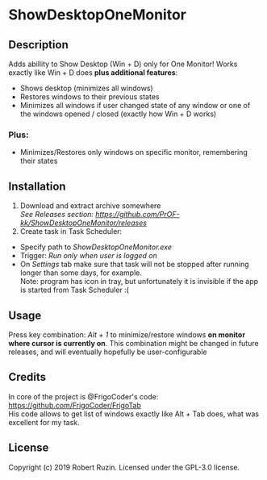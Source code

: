 # ShowDesktopOneMonitor

## Description
Adds abillity to Show Desktop (Win + D) only for One Monitor!
Works exactly like Win + D does **plus additional features**:
- Shows desktop (minimizes all windows)
- Restores windows to their previous states
- Minimizes all windows if user changed state of any window or one of the windows opened / closed (exactly how Win + D works)  
### Plus: ###
- Minimizes/Restores only windows on specific monitor, remembering their states

## Installation
1. Download and extract archive somewhere  
*See Releases section: https://github.com/PrOF-kk/ShowDesktopOneMonitor/releases*
2. Create task in Task Scheduler:  
- Specify path to *ShowDesktopOneMonitor.exe*
- Trigger: *Run only when user is logged on*
- On *Settings* tab make sure that task will not be stopped after running longer than some days, for example.  
Note: program has icon in tray, but unfortunately it is invisible if the app is started from Task Scheduler :(

## Usage
Press key combination: *Alt + 1* to minimize/restore windows **on monitor where cursor is currently on**.
This combination might be changed in future releases, and will eventually hopefully be user-configurable

## Credits
In core of the project is @FrigoCoder's code: https://github.com/FrigoCoder/FrigoTab  
His code allows to get list of windows exactly like Alt + Tab does, what was excellent for my task.

## License
Copyright (c) 2019 Robert Ruzin. Licensed under the GPL-3.0 license.
